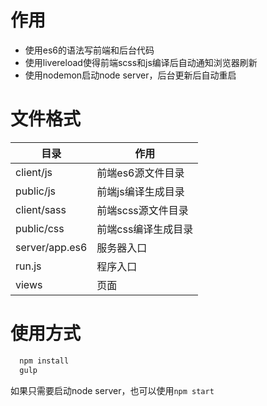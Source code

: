 # 作用

* 使用es6的语法写前端和后台代码
* 使用livereload使得前端scss和js编译后自动通知浏览器刷新
* 使用nodemon启动node server，后台更新后自动重启

# 文件格式

| 目录   | 作用   |
| ------- | ------ |
| client/js | 前端es6源文件目录 |
| public/js | 前端js编译生成目录 |
| client/sass | 前端scss源文件目录 |
| public/css | 前端css编译生成目录 |
| server/app.es6 | 服务器入口 |
| run.js | 程序入口 |
| views | 页面 |


# 使用方式

```bash
  npm install
  gulp
```

如果只需要启动node server，也可以使用```npm start```
